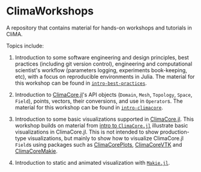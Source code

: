 # ClimaWorkshops
A repository that contains material for hands-on workshops and tutorials in CliMA.

Topics include:

1. Introduction to some software engineering and design principles, best practices (including git version control), engineering and computational scientist's workflow (parameters logging, experiments book-keeping, etc), with a focus on reproducible environments in Julia. The material for this workshop can be found in [`intro-best-practices`](intro-best-practices/best-practices.md).

2. Introduction to [ClimaCore.jl](https://github.com/CliMA/ClimaCore.jl)'s API objects (`Domain`, `Mesh`, `Topology`, `Space`, `Field`), points, vectors, their conversions, and use in `Operator`s. The material for this workshop can be found in [`intro-climacore`](intro-climacore/climacore-api.ipynb).

3. Introduction to some basic visualizations supported in [ClimaCore.jl](https://github.com/CliMA/ClimaCore.jl).
   This workshop builds on material from [intro to `ClimaCore.jl`](intro-climacore/climacore-api.ipynb) illustrate basic visualizations in ClimaCore.jl.
   This is not intended to show production-type visualizations, but mainly to show how to visualize ClimaCore.jl `Field`s using packages such as [ClimaCorePlots](https://github.com/CliMA/ClimaCore.jl/tree/main/lib/ClimaCorePlots), [ClimaCoreVTK](https://github.com/CliMA/ClimaCore.jl/tree/main/lib/ClimaCoreVTK) and [ClimaCoreMakie](https://github.com/CliMA/ClimaCore.jl/tree/main/lib/ClimaCoreMakie).

4. Introduction to static and animated visualization with [`Makie.jl`](https://github.com/JuliaPlots/Makie.jl).
